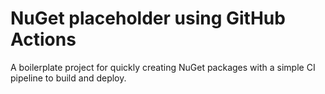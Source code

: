# NuGet placeholder using GitHub Actions

A boilerplate project for quickly creating NuGet packages with a simple CI pipeline to build and deploy.

